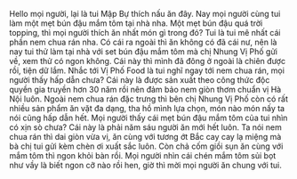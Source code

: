 Hello mọi người, lại là tui Mập Bự thích nấu ăn đây. Nay mọi người cùng tui làm một mẹt bún đậu mắm tôm tại nhà nha. Một mẹt bún đậu quá trời topping, thì mọi người thích ăn nhất món gì trong đó? Tui là tui mê nhất cái phần nem chua rán nha. Có cái ra ngoài thì ăn không có đã cái nư, nên là nay tui thử làm tại nhà với set bún đậu mắm tôm mà chị Nhung Vị Phố gửi về, xem thử có ngon không. Cái này thì mình đã đông ở ngoài là chiên được rồi, tiện dữ lắm. Nhắc tới Vị Phố Food là tui nghĩ ngay tới nem chua rán, mọi người thấy hấp dẫn chưa? Cái này là được sản xuất theo công thức độc quyền gia truyền hơn 30 năm rồi nên đảm bảo nem giòn thơm chuẩn vị Hà Nội luôn. Ngoài nem chua rán đặc trưng thì bên chị Nhung Vị Phố còn có rất nhiều sản phẩm ăn vặt đa dạng, tha hồ mình lựa chọn, món nào món nấy ta nói cũng hấp dẫn hết. Mọi người thấy cái mẹt bún đậu mắm tôm của tui nhìn có xịn sò chưa? Cái này là phải năm sáu người ăn mới hết luôn. Ta nói nem chua rán thì dai giòn vừa vị, ăn cùng với tương ớt Bắc cay cay lạ miệng mà bà chị tui gửi kèm chèn ơi xuất sắc luôn. Còn chả cốm giồi sụn ăn cùng với mắm tôm thì ngon khỏi bàn rồi. Mọi người nhìn cái chén mắm tôm sủi bọt như vầy là biết ngon cỡ nào rồi hen, giờ thì mời mọi người ăn chung với tui.